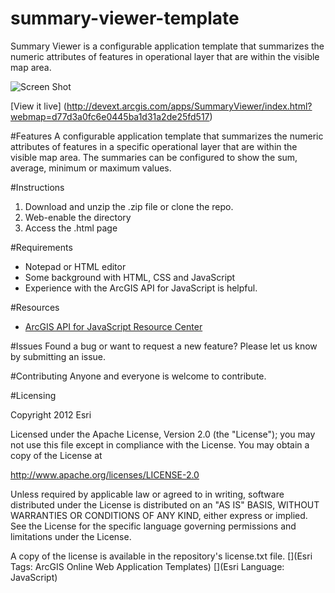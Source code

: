 summary-viewer-template
=======================

Summary Viewer is a configurable application template that summarizes the numeric attributes of features in operational layer that are within the visible map area.

![Screen Shot](https://dl.dropboxusercontent.com/u/24627279/screenshots/summary-viewer-thumb.png)

[View it live] (http://devext.arcgis.com/apps/SummaryViewer/index.html?webmap=d77d3a0fc6e0445ba1d31a2de25fd517)

#Features
A configurable application template that summarizes the numeric attributes of features in a specific operational layer that are within the visible map area. The summaries can be configured to show the sum, average, minimum or maximum values.

#Instructions

1. Download and unzip the .zip file or clone the repo. 
2. Web-enable the directory
3. Access the .html page 


#Requirements

- Notepad or HTML editor
- Some background with HTML, CSS and JavaScript
- Experience with the ArcGIS API for JavaScript is helpful. 

#Resources

- [ArcGIS API for JavaScript Resource Center](http://help.arcgis.com/en/webapi/javascript/arcgis/index.html)

#Issues
Found a bug or want to request a new feature? Please let us know by submitting an issue. 

#Contributing
Anyone and everyone is welcome to contribute. 

#Licensing 

Copyright 2012 Esri

Licensed under the Apache License, Version 2.0 (the "License"); you may not use this file except in compliance with the License. You may obtain a copy of the License at

http://www.apache.org/licenses/LICENSE-2.0

Unless required by applicable law or agreed to in writing, software distributed under the License is distributed on an "AS IS" BASIS, WITHOUT WARRANTIES OR CONDITIONS OF ANY KIND, either express or implied. See the License for the specific language governing permissions and limitations under the License.

A copy of the license is available in the repository's license.txt file.
[](Esri Tags: ArcGIS Online Web Application Templates) 
[](Esri Language: JavaScript)
